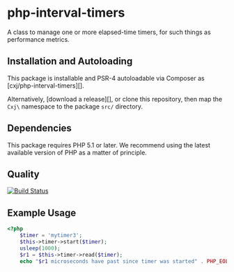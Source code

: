 # php-interval-timers
A class to manage one or more elapsed-time timers, for such things as performance metrics.

## Installation and Autoloading

This package is installable and PSR-4 autoloadable via Composer as
[cxj/php-interval-timers][].

Alternatively, [download a release][], or clone this repository, then map the
`Cxj\` namespace to the package `src/` directory.

## Dependencies

This package requires PHP 5.1 or later. We recommend using the latest available version of PHP as a matter of principle.

## Quality

[![Build Status](https://travis-ci.org/cxj/php-interval-timers.png?branch=1.x)](https://travis-ci.org/cxj/php-interval-timers)

## Example Usage

```php
<?php
    $timer = 'mytimer3';
    $this->timer->start($timer);
    usleep(1000);
    $r1 = $this->timer->read($timer);
    echo "$r1 microseconds have past since timer was started" . PHP_EOL;
```

